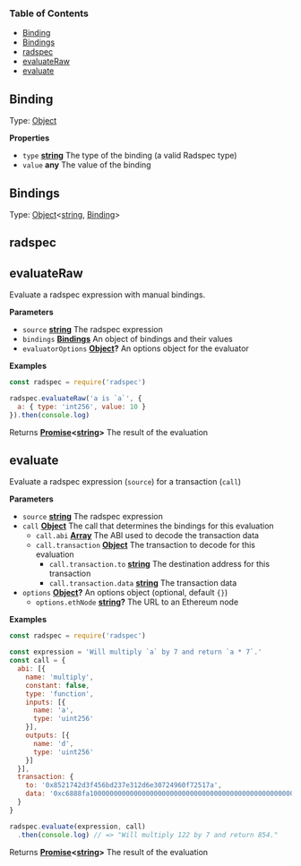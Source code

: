 <!-- Generated by documentation.js. Update this documentation by updating the source code. -->

### Table of Contents

-   [Binding][1]
-   [Bindings][2]
-   [radspec][3]
-   [evaluateRaw][4]
-   [evaluate][5]

## Binding

Type: [Object][6]

**Properties**

-   `type` **[string][7]** The type of the binding (a valid Radspec type)
-   `value` **any** The value of the binding

## Bindings

Type: [Object][6]&lt;[string][7], [Binding][8]>

## radspec

## evaluateRaw

Evaluate a radspec expression with manual bindings.

**Parameters**

-   `source` **[string][7]** The radspec expression
-   `bindings` **[Bindings][9]** An object of bindings and their values
-   `evaluatorOptions` **[Object][6]?** An options object for the evaluator

**Examples**

```javascript
const radspec = require('radspec')

radspec.evaluateRaw('a is `a`', {
  a: { type: 'int256', value: 10 }
}).then(console.log)
```

Returns **[Promise][10]&lt;[string][7]>** The result of the evaluation

## evaluate

Evaluate a radspec expression (`source`) for a transaction (`call`)

**Parameters**

-   `source` **[string][7]** The radspec expression
-   `call` **[Object][6]** The call that determines the bindings for this evaluation
    -   `call.abi` **[Array][11]** The ABI used to decode the transaction data
    -   `call.transaction` **[Object][6]** The transaction to decode for this evaluation
        -   `call.transaction.to` **[string][7]** The destination address for this transaction
        -   `call.transaction.data` **[string][7]** The transaction data
-   `options` **[Object][6]?** An options object (optional, default `{}`)
    -   `options.ethNode` **[string][7]?** The URL to an Ethereum node

**Examples**

```javascript
const radspec = require('radspec')

const expression = 'Will multiply `a` by 7 and return `a * 7`.'
const call = {
  abi: [{
    name: 'multiply',
    constant: false,
    type: 'function',
    inputs: [{
      name: 'a',
      type: 'uint256'
    }],
    outputs: [{
      name: 'd',
      type: 'uint256'
    }]
  }],
  transaction: {
    to: '0x8521742d3f456bd237e312d6e30724960f72517a',
    data: '0xc6888fa1000000000000000000000000000000000000000000000000000000000000007a'
  }
}

radspec.evaluate(expression, call)
  .then(console.log) // => "Will multiply 122 by 7 and return 854."
```

Returns **[Promise][10]&lt;[string][7]>** The result of the evaluation

[1]: #binding

[2]: #bindings

[3]: #radspec

[4]: #evaluateraw

[5]: #evaluate

[6]: https://developer.mozilla.org/docs/Web/JavaScript/Reference/Global_Objects/Object

[7]: https://developer.mozilla.org/docs/Web/JavaScript/Reference/Global_Objects/String

[8]: #binding

[9]: #bindings

[10]: https://developer.mozilla.org/docs/Web/JavaScript/Reference/Global_Objects/Promise

[11]: https://developer.mozilla.org/docs/Web/JavaScript/Reference/Global_Objects/Array
